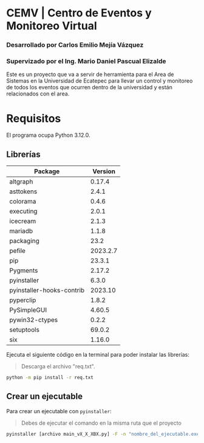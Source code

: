# CEMV | Centro de Eventos y Monitoreo Virtual 
### Desarrollado por Carlos Emilio Mejía Vázquez
### Supervizado por el Ing. Mario Daniel Pascual Elizalde

Este es un proyecto que va a servir de herramienta para el Area de Sistemas en la Universidad de Ecatepec para llevar un control y monitoreo de todos los eventos que ocurren dentro de la universidad y están relacionados con el area.

# Requisitos
El programa ocupa Python 3.12.0.

## Librerías

| Package | Version |
| --------- | ------- |
| altgraph                 | 0.17.4 |
| asttokens                | 2.4.1 |
| colorama                 | 0.4.6 |
| executing                | 2.0.1 |
| icecream                 | 2.1.3 |
| mariadb                  | 1.1.8 |
| packaging                | 23.2 |
| pefile                   | 2023.2.7 |
| pip                      | 23.3.1 |
| Pygments                 | 2.17.2 |
| pyinstaller              | 6.3.0 |
| pyinstaller-hooks-contrib | 2023.10 |
| pyperclip                | 1.8.2 |
| PySimpleGUI              | 4.60.5 |
| pywin32-ctypes           | 0.2.2 |
| setuptools               | 69.0.2 |
| six                      | 1.16.0 |

Ejecuta el siguiente código en la terminal para poder instalar las librerías:
> Descarga el archivo "req.txt".
```bash
python -m pip install -r req.txt 
```

## Crear un ejecutable

Para crear un ejecutable con `pyinstaller`:

> Debes de ejecutar el comando en la misma ruta que el proyecto

```bash
pyinstaller [archivo main_vX_X_XBX.py] -F -n "nombre_del_ejecutable.exe" -w -i "\ruta\al\icono\CEMV-5.ico"
```
